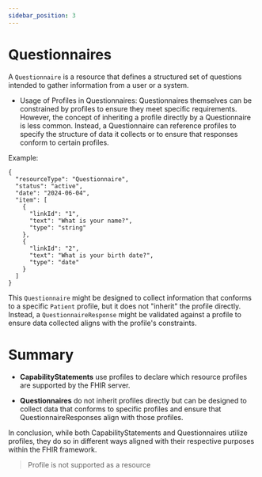 ```yaml
---
sidebar_position: 3
---
```


# Questionnaires

A `Questionnaire` is a resource that defines a structured set of questions intended to gather information from a user or a system.

- Usage of Profiles in Questionnaires: Questionnaires themselves can be constrained by profiles to ensure they meet specific requirements. However, the concept of inheriting a profile directly by a Questionnaire is less common. Instead, a Questionnaire can reference profiles to specify the structure of data it collects or to ensure that responses conform to certain profiles.

Example:

```
{
  "resourceType": "Questionnaire",
  "status": "active",
  "date": "2024-06-04",
  "item": [
    {
      "linkId": "1",
      "text": "What is your name?",
      "type": "string"
    },
    {
      "linkId": "2",
      "text": "What is your birth date?",
      "type": "date"
    }
  ]
}
```

This `Questionnaire` might be designed to collect information that conforms to a specific `Patient` profile, but it does not "inherit" the profile directly. Instead, a `QuestionnaireResponse` might be validated against a profile to ensure data collected aligns with the profile's constraints.

# Summary

- **CapabilityStatements** use profiles to declare which resource profiles are supported by the FHIR server.

- **Questionnaires** do not inherit profiles directly but can be designed to collect data that conforms to specific profiles and ensure that QuestionnaireResponses align with those profiles.

In conclusion, while both CapabilityStatements and Questionnaires utilize profiles, they do so in different ways aligned with their respective purposes within the FHIR framework.

> Profile is not supported as a resource
